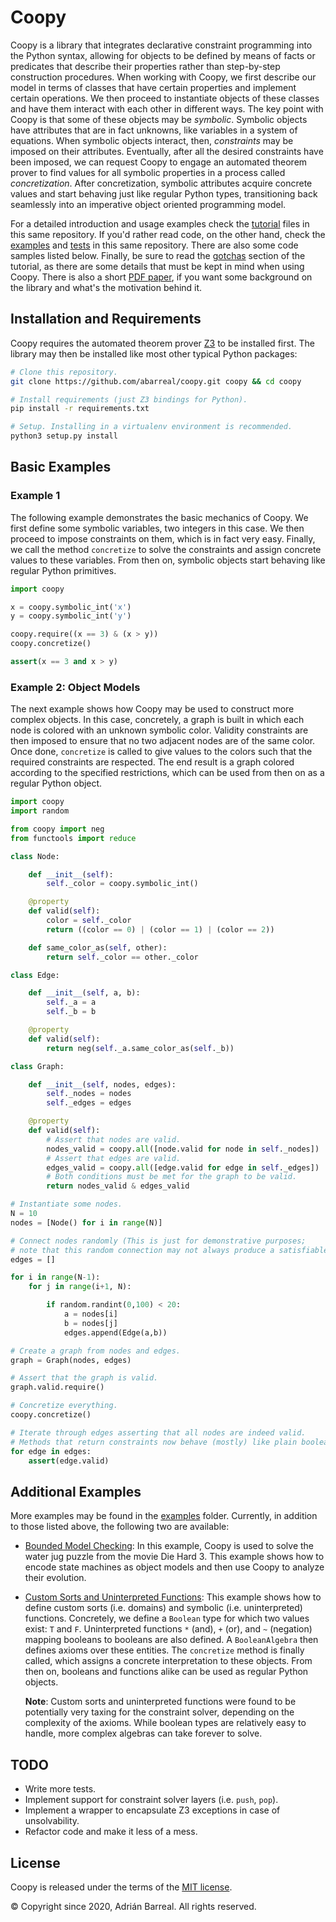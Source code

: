 # Coopy

Coopy is a library that integrates 
declarative constraint programming into the Python syntax, allowing for objects
to be defined by means of facts or predicates that describe their properties rather 
than step-by-step construction procedures. When working with Coopy, we first describe 
our model in terms of classes that have certain properties and implement certain operations. 
We then proceed to instantiate objects of these classes and have 
them interact with each other in different ways. The key point with Coopy is that some 
of these objects may be *symbolic*. Symbolic objects have attributes that are in 
fact unknowns, like variables in a system of equations.
When symbolic objects interact, then, *constraints* may be imposed on 
their attributes. Eventually, after all the desired constraints have been 
imposed, we can request Coopy to engage an automated theorem prover to 
find values for all symbolic properties in a process called *concretization*. 
After concretization, symbolic attributes acquire concrete values and start 
behaving just like regular Python types, transitioning back seamlessly 
into an imperative object oriented programming model.

For a detailed introduction and usage examples check the [tutorial](tutorial) files in 
this same repository. If you'd rather read code, on the other hand, check the [examples](examples)
and [tests](test) in this same repository. There are also some code samples listed below.
Finally, be sure to read the [gotchas](tutorial/gotchas.md) section of the tutorial, 
as there are some details that must be kept in mind when using Coopy. There is also a short [PDF paper](paper/paper.pdf), if you want some background on the library and what's the motivation behind it.



## Installation and Requirements

Coopy requires the automated theorem prover [Z3](https://github.com/Z3Prover/z3) 
to be installed first. The library may then be installed like most other
typical Python packages:

```bash
# Clone this repository.
git clone https://github.com/abarreal/coopy.git coopy && cd coopy

# Install requirements (just Z3 bindings for Python).
pip install -r requirements.txt

# Setup. Installing in a virtualenv environment is recommended.
python3 setup.py install
```

## Basic Examples

### Example 1

The following example demonstrates the basic mechanics of Coopy. We first 
define some symbolic variables, two integers in this case. We then proceed to 
impose  constraints on them, which is in fact very easy. Finally,
we call the method `concretize` to solve the constraints and assign concrete values
to these variables. From then on, symbolic objects start behaving like
regular Python primitives.

```python
import coopy

x = coopy.symbolic_int('x')
y = coopy.symbolic_int('y')

coopy.require((x == 3) & (x > y))
coopy.concretize()

assert(x == 3 and x > y)
```

### Example 2: Object Models

The next example shows how Coopy may be used to construct
more complex objects.
In this case, concretely, a graph is built in which each node is 
colored with an unknown symbolic color. Validity constraints are 
then imposed to ensure that no two adjacent nodes are of the same 
color. Once done, `concretize` is called to give values to the
colors such that the required constraints are respected. The end 
result is a graph colored according to the specified
restrictions, which can be used from then on as a regular
Python object.

```python
import coopy
import random

from coopy import neg
from functools import reduce

class Node:

    def __init__(self):
        self._color = coopy.symbolic_int()

    @property
    def valid(self):
        color = self._color
        return ((color == 0) | (color == 1) | (color == 2))

    def same_color_as(self, other):
        return self._color == other._color

class Edge:

    def __init__(self, a, b):
        self._a = a
        self._b = b

    @property
    def valid(self):
        return neg(self._a.same_color_as(self._b))

class Graph:

    def __init__(self, nodes, edges):
        self._nodes = nodes
        self._edges = edges

    @property
    def valid(self):
        # Assert that nodes are valid.
        nodes_valid = coopy.all([node.valid for node in self._nodes])
        # Assert that edges are valid.
        edges_valid = coopy.all([edge.valid for edge in self._edges])
        # Both conditions must be met for the graph to be valid.
        return nodes_valid & edges_valid

# Instantiate some nodes.
N = 10
nodes = [Node() for i in range(N)]

# Connect nodes randomly (This is just for demonstrative purposes;
# note that this random connection may not always produce a satisfiable solution).
edges = []

for i in range(N-1):
    for j in range(i+1, N):

        if random.randint(0,100) < 20:
            a = nodes[i]
            b = nodes[j]
            edges.append(Edge(a,b))

# Create a graph from nodes and edges.
graph = Graph(nodes, edges)

# Assert that the graph is valid.
graph.valid.require()

# Concretize everything.
coopy.concretize()

# Iterate through edges asserting that all nodes are indeed valid.
# Methods that return constraints now behave (mostly) like plain booleans.
for edge in edges:
    assert(edge.valid)
```

## Additional Examples

More examples may be found in the [examples](examples) folder.
Currently, in addition to those listed above, the following
two are available:

* [Bounded Model Checking](examples/example-3.py): In this example, Coopy is 
used to solve the water jug puzzle from the movie Die Hard 3. This example shows 
how to encode state machines as object models and then use Coopy to analyze
their evolution.

* [Custom Sorts and Uninterpreted Functions](examples/example-4.py): 
  This example shows how to define custom sorts (i.e. domains) 
  and symbolic (i.e. uninterpreted) functions. Concretely, we define a 
  `Boolean` type for which two values exist: `T` and `F`. 
  Uninterpreted functions `*` (and), `+` (or), and `~` (negation) 
  mapping booleans to booleans are also defined. A `BooleanAlgebra`
  then defines axioms over these entities. The `concretize` method is 
  finally called, which assigns a concrete interpretation to these objects.
  From then on, booleans and functions alike can be used as regular Python objects.

  **Note**: Custom sorts and uninterpreted functions were found to be potentially very taxing for the constraint solver, depending on the complexity of the axioms. While boolean types are relatively easy to handle, more complex algebras can take forever to solve.
  

## TODO

* Write more tests.
* Implement support for constraint solver layers (i.e. `push`, `pop`).
* Implement a wrapper to encapsulate Z3 exceptions in case of unsolvability.
* Refactor code and make it less of a mess.

## License

Coopy is released under the terms of the [MIT license](LICENSE).

© Copyright since 2020, Adrián Barreal. All rights reserved.
